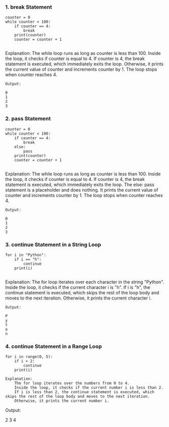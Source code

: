 ### 1. break Statement

```
counter = 0
while counter < 100:
    if counter == 4:
        break
    print(counter)
    counter = counter + 1
    
```

Explanation:
    The while loop runs as long as counter is less than 100.
    Inside the loop, it checks if counter is equal to 4.
    If counter is 4, the break statement is executed, which immediately exits the loop.
    Otherwise, it prints the current value of counter and increments counter by 1.
    The loop stops when counter reaches 4.

```
Output:

0
1
2
3

```

### 2. pass Statement

```
counter = 0
while counter < 100:
    if counter == 4:
        break
    else:
        pass
    print(counter)
    counter = counter + 1
    
```

Explanation:
    The while loop runs as long as counter is less than 100.
    Inside the loop, it checks if counter is equal to 4.
    If counter is 4, the break statement is executed, which immediately exits the loop.
    The else: pass statement is a placeholder and does nothing.
    It prints the current value of counter and increments counter by 1.
    The loop stops when counter reaches 4.

```
Output:

0
1
2
3

```

### 3. continue Statement in a String Loop

```
for i in "Python":
    if i == "h":
        continue
    print(i)
    
```

Explanation:
    The for loop iterates over each character in the string "Python".
    Inside the loop, it checks if the current character i is "h".
    If i is "h", the continue statement is executed, which skips the rest of the loop body and moves to the next iteration.
    Otherwise, it prints the current character i.

```
Output:

P
y
t
o
n
```

### 4. continue Statement in a Range Loop

```
for i in range(0, 5):
    if i < 2:
        continue
    print(i)

Explanation:
    The for loop iterates over the numbers from 0 to 4.
    Inside the loop, it checks if the current number i is less than 2.
    If i is less than 2, the continue statement is executed, which skips the rest of the loop body and moves to the next iteration.
    Otherwise, it prints the current number i.

```
Output:

2
3
4
```
